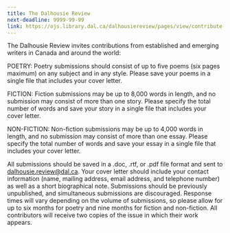 ```yaml
---
title: The Dalhousie Review
next-deadline: 9999-99-99
link: https://ojs.library.dal.ca/dalhousiereview/pages/view/contribute
---
```


The Dalhousie Review invites contributions from established and emerging writers in Canada and around the world:

POETRY: Poetry submissions should consist of up to five poems (six pages maximum) on any subject and in any style. Please save your poems in a single file that includes your cover letter.

FICTION: Fiction submissions may be up to 8,000 words in length, and no submission may consist of more than one story. Please specify the total number of words and save your story in a single file that includes your cover letter.

NON-FICTION: Non-fiction submissions may be up to 4,000 words in length, and no submission may consist of more than one essay. Please specify the total number of words and save your essay in a single file that includes your cover letter.

All submissions should be saved in a .doc, .rtf, or .pdf file format and sent to dalhousie.review@dal.ca. Your cover letter should include your contact information (name, mailing address, email address, and telephone number) as well as a short biographical note. Submissions should be previously unpublished, and simultaneous submissions are discouraged. Response times will vary depending on the volume of submissions, so please allow for up to six months for poetry and nine months for fiction and non-fiction. All contributors will receive two copies of the issue in which their work appears.